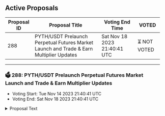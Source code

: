 ## Active Proposals

| Proposal ID | Proposal Title | Voting End Time | VOTED |
|-------------|----------------|-----------------|-------|
| 288 | PYTH/USDT Prelaunch Perpetual Futures Market Launch and Trade & Earn Multiplier Updates | Sat Nov 18 2023 21:40:41 UTC | ⏳ NOT VOTED |

---

### 🗳 288: PYTH/USDT Prelaunch Perpetual Futures Market Launch and Trade & Earn Multiplier Updates
- Voting Start: Tue Nov 14 2023 21:40:41 UTC
- Voting End: Sat Nov 18 2023 21:40:41 UTC

<details>
<summary>Proposal Text</summary>
 
To capture the attention of new and existing traders on Injective, the Injective Labs team proposes listing a pre-launch perpetual futures market for Pyth Network (PYTH). The oracle price will initially be calculated based on an 8 hour exponentially weighted moving average of the last traded prices taken each minute of the last day. When PYTH officially launches, the oracle price will be set to the Binance spot price so that the market converges upon the spot price upon launch. If the PYTH launch occurs prior to the passing of this proposal, then the market will become a regular perp market, with the oracle price being set to the Binance spot price of PYTH.

To promote trading activity across exchanges built on Injective within new markets, the Injective Labs team also proposes to boost the T&E multipliers for the PYTH/USDT PERP market to 50x, while resetting the multipliers for other markets. This will keep the T&E multiplier boosts meaningful rather than diluting the impact of the boosts between several markets.

Action

By voting YES on this proposal, you agree to launch the PYTH/USDT PERP market and update T&E multipliers based on the description above.

By voting NO on the proposal, you do not support launching the PYTH/USDT PERP market and updating T&E multipliers based on the description above.

By voting NO WITH VETO, you find this proposal to be (1) spam, i.e., irrelevant to the Injective ecosystem, (2) disproportionately infringes on minority interests, or (3) violates or encourages violation of the rules of engagement as currently set out by Injective governance. If the number of ‘NoWithVeto’ votes is greater than a third of total votes, the proposal is rejected and the 500 INJ deposit is burned.

By voting ABSTAIN, you wish to contribute to quorum while formally declining to vote either for or against the proposal.

Disclaimer: I am a member of the Injective Labs team.
</details>
